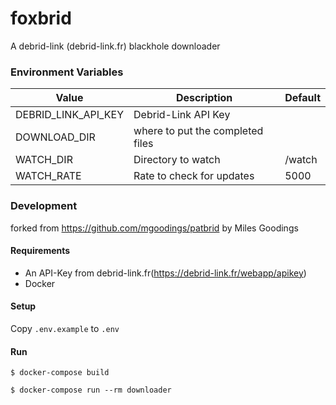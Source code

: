 foxbrid
===

A debrid-link (debrid-link.fr) blackhole downloader

### Environment Variables

Value | Description | Default
--- | --- | ---
DEBRID_LINK_API_KEY | Debrid-Link API Key |
DOWNLOAD_DIR | where to put the completed files |
WATCH_DIR | Directory to watch | /watch
WATCH_RATE | Rate to check for updates | 5000

### Development
forked from https://github.com/mgoodings/patbrid by Miles Goodings

#### Requirements

* An API-Key from debrid-link.fr(https://debrid-link.fr/webapp/apikey)
* Docker

#### Setup

Copy `.env.example` to `.env`

#### Run

`$ docker-compose build`

`$ docker-compose run --rm downloader`
